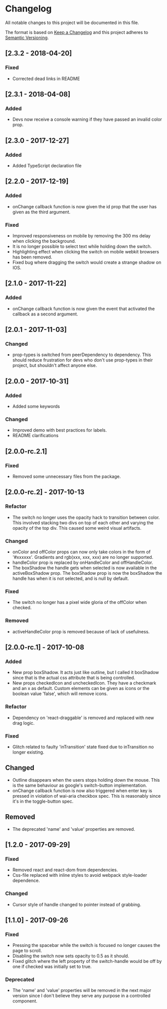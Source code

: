 # Changelog

All notable changes to this project will be documented in this file.

The format is based on [Keep a Changelog](http://keepachangelog.com/en/1.0.0/)
and this project adheres to [Semantic Versioning](http://semver.org/spec/v2.0.0.html).

## [2.3.2 - 2018-04-20]

### Fixed

* Corrected dead links in README

## [2.3.1 - 2018-04-08]

### Added

* Devs now receive a console warning if they have passed an invalid color prop.

## [2.3.0 - 2017-12-27]

### Added

* Added TypeScript declaration file

## [2.2.0 - 2017-12-19]

### Added

* onChange callback function is now given the id prop that the user has given as the third argument.

### Fixed

* Improved responsiveness on mobile by removing the 300 ms delay when clicking the background.
* It is no longer possible to select text while holding down the switch.
* Highlighting effect when clicking the switch on mobile webkit browsers has been removed.
* Fixed bug where dragging the switch would create a strange shadow on IOS.

## [2.1.0 - 2017-11-22]

### Added

* onChange callback function is now given the event that activated the callback as a second argument.

## [2.0.1 - 2017-11-03]

### Changed

* prop-types is switched from peerDependency to dependency. This should reduce frustration for devs who don't use prop-types in their project, but shouldn't affect anyone else.

## [2.0.0 - 2017-10-31]

### Added

* Added some keywords

### Changed

* Improved demo with best practices for labels.
* README clarifications

## [2.0.0-rc.2.1]

### Fixed

* Removed some unnecessary files from the package.

## [2.0.0-rc.2] - 2017-10-13

### Refactor

* The switch no longer uses the opacity hack to transition between color. This involved stacking two divs on top of each other and varying the opacity of the top div. This caused some weird visual artifacts.

### Changed

* onColor and offColor props can now only take colors in the form of '#xxxxxx'. Gradients and rgb(xxx, xxx, xxx) are no longer supported.
* handleColor prop is replaced by onHandleColor and offHandleColor.
* The boxShadow the handle gets when selected is now available in the activeBoxShadow prop. The boxShadow prop is now the boxShadow the handle has when it is not selected, and is null by default.

### Fixed

* The switch no longer has a pixel wide gloria of the offColor when checked.

### Removed

* activeHandleColor prop is removed because of lack of usefulness.

## [2.0.0-rc.1] - 2017-10-08

### Added

* New prop boxShadow. It acts just like outline, but I called it boxShadow since that is the actual css attribute that is being controlled.
* New props checkedIcon and uncheckedIcon. They have a checkmark and an x as default. Custom elements can be given as icons or the boolean value 'false', which will remove icons.

### Refactor

* Dependency on 'react-draggable' is removed and replaced with new drag logic.

### Fixed

* Glitch related to faulty 'inTransition' state fixed due to inTransition no longer existing.

## Changed

* Outline disappears when the users stops holding down the mouse. This is the same behaviour as google's switch-button implementation.
* onChange callback function is now also triggered when enter key is pressed in violation of wai-aria checkbox spec. This is reasonably since it's in the toggle-button spec.

## Removed

* The deprecated 'name' and 'value' properties are removed.

## [1.2.0 - 2017-09-29]

### Fixed

* Removed react and react-dom from dependencies.
* Css-file replaced with inline styles to avoid webpack style-loader dependence.

### Changed

* Cursor style of handle changed to pointer instead of grabbing.

## [1.1.0] - 2017-09-26

### Fixed

* Pressing the spacebar while the switch is focused no longer causes the page to scroll.
* Disabling the switch now sets opacity to 0.5 as it should.
* Fixed glitch where the left property of the switch-handle would be off by one if checked was initially set to true.

### Deprecated

* The 'name' and 'value' properties will be removed in the next major version since I don't believe they serve any purpose in a controlled component.

